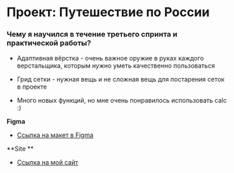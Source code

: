 # Проект: Путешествие по России

### Чему я научился в течение третьего спринта и практической работы?

* Адаптивная вёрстка - очень важное оружие в руках каждого верстальщика, которым нужно уметь качественно пользоваться

* Грид сетки - нужная вещь и не сложная вещь для постарения сеток в проекте

* Много новых функций, но мне очень понравилось использовать calc :)

**Figma**

* [Ссылка на макет в Figma](https://www.figma.com/file/5S2WSbEFL6awjVWJ0NWL8Q/Sprint-3_-Russia-_-desktop-mobile?node-id=28503:0)

**Site **

* [Ссылка на мой сайт](https://a1terw000.github.io/russian-travel/)
